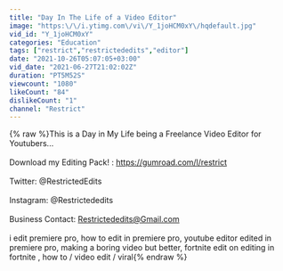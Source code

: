 ```yaml
---
title: "Day In The Life of a Video Editor"
image: "https:\/\/i.ytimg.com\/vi\/Y_1joHCM0xY\/hqdefault.jpg"
vid_id: "Y_1joHCM0xY"
categories: "Education"
tags: ["restrict","restrictededits","editor"]
date: "2021-10-26T05:07:05+03:00"
vid_date: "2021-06-27T21:02:02Z"
duration: "PT5M52S"
viewcount: "1080"
likeCount: "84"
dislikeCount: "1"
channel: "Restrict"
---
```

{% raw %}This is a Day in My Life being a Freelance Video Editor for Youtubers...<br /><br />Download my Editing Pack! : <a rel="nofollow" target="blank" href="https://gumroad.com/l/restrict">https://gumroad.com/l/restrict</a><br /><br />Twitter: @RestrictedEdits<br /><br />Instagram:  @Restrictededits<br /><br />Business Contact: Restrictededits@Gmail.com<br /><br />i edit premiere pro, how to edit in premiere pro, youtube editor edited in premiere pro,  making a boring video but better, fortnite edit on editing in fortnite , how to / video edit / viral{% endraw %}
